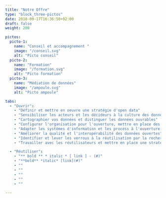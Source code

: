 ```yaml
---
title: "Notre Offre"
type: "block_three-pictos"
date: 2018-09-17T16:36:50+02:00
draft: false
weight: 200

pictos: 
  picto-1: 
    name: "Conseil et accompagnement "
    image: "/conseil.svg"
    alt: "Picto conseil"
  picto-2: 
    name: "Formation"
    image: "/formation.svg"
    alt: "Picto formation"
  picto-3: 
    name: "Médiation de données"
    image: "/ampoule.svg"
    alt: "Picto ampoule"

tabs:
  - "Ouvrir":
    - "Définir et mettre en oeuvre une stratégie d'open data"
    - "Sensibiliser les acteurs et les décideurs à la culture des données et de leur ouverture"
    - "Cartographier vos données et distinguer les données ouvrables"
    - "Configurer l'organisation pour l'ouverture, mettre en place des processus internes"
    - "Adapter les systèmes d'information et les process à l'ouverture des données"
    - "Améliorer la qualité et l'interopérabilité des données ouvertes"
    - "Identifier et lever les verrous à la réutilisation par la recherche [en sciences sociales et en informatique](/fr/a-propos)"
    - "Travailler avec les réutilisateurs et mettre en place une stratégie d'open data guidée par la demande"

  - "Réutiliser":
    - "** bold ** * italic * [ link ] - (#)"
    - "**bold** *italic* [link](#)"
    - ""
    - ""
    - ""
    - ""
    - ""

---
```



